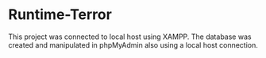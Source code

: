 # Runtime-Terror
This project was connected to local host using XAMPP. The database was created and manipulated in phpMyAdmin also using a local host connection. 
